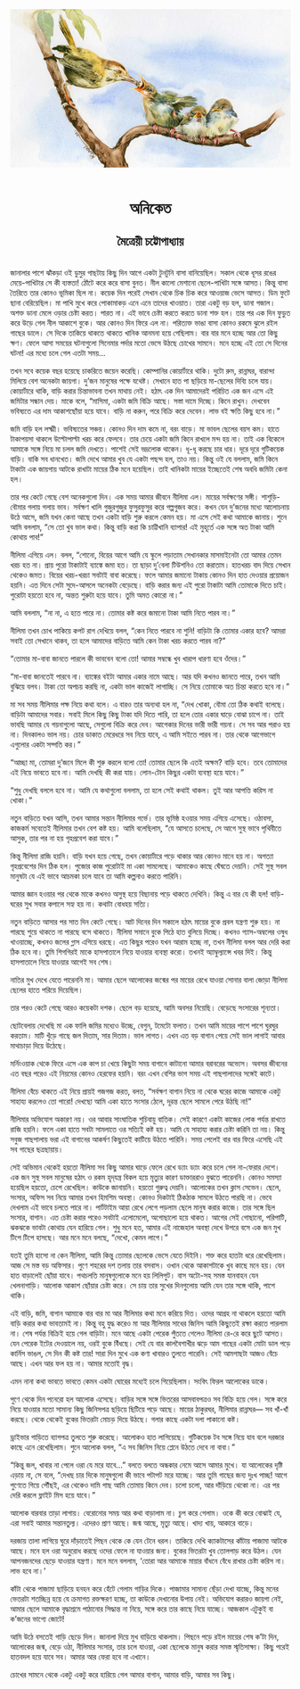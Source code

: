 <div align=center> <img src="../../metadata/images/rabibasariya/অনিকেত-মৈত্রেয়ী-চট্টোপাধ্যায়.jpg" align="center"></div><br><h1 align=center>অনিকেত</h1>
<h2 align=center>মৈত্রেয়ী চট্টোপাধ্যায়</h2><br>জানালার পাশে ঝাঁকড়া ওই ডুমুর গাছটায় কিছু দিন আগে একটা টুনটুনি বাসা বানিয়েছিল। সকাল থেকে ধূসর রঙের মেয়ে-পাখিটার সে কী ব্যস্ততা! ঠোঁটে করে করে বাসা বুনত। নীল কালো মেশানো ছেলে-পাখিটা সঙ্গে আসত। কিন্তু বাসা তৈরিতে তার কোনও ভূমিকা ছিল না। কয়েক দিন পরেই সেখান থেকে চিক চিক করে আওয়াজ ভেসে আসত। ডিম ফুটে ছানা বেরিয়েছিল। মা পাখি মুখে করে পোকামাকড় এনে এনে তাদের খাওয়াত। তারা একটু বড় হল, ডানা গজাল। অশক্ত ডানা মেলে ওড়ার চেষ্টা করত। পারত না। এই ভাবে চেষ্টা করতে করতে ডানা শক্ত হল। তার পর এক দিন ফুড়ুত করে উড়ে গেল নীল আকাশে বুকে। আর কোনও দিন ফিরে এল না। পরিত্যক্ত ভাঙা বাসা কোনও রকমে ঝুলে রইল গাছের ডালে। সে দিকে তাকিয়ে থাকতে থাকতে খানিক আনমনা হয়ে গেছিলাম। বার বার মনে হচ্ছে আর তো কিছু ক্ষণ। ফেলে আসা সময়ের ঘটনাগুলো সিনেমার পর্দার মতো ভেসে উঠছে চোখের সামনে। মনে হচ্ছে এই তো সে দিনের ঘটনা! এর মধ্যে চলে গেল এতটা সময়...

তখন সবে কয়েক বছর হয়েছে চাকরিতে জয়েন করেছি। কোম্পানির কোয়ার্টারে থাকি। দুটো রুম, রান্নাঘর, বারান্দা মিলিয়ে বেশ অনেকটা জায়গা। দু’জন মানুষের পক্ষে যথেষ্ট। সেখানে হাত পা ছড়িয়ে মা-ছেলের দিব্যি চলে যায়। কোয়ার্টারে থাকি, বাড়ি করার চিন্তাভাবনা তখন মাথায় নেই। হঠাৎ এক দিন আমাদেরই পরিচিত এক জন এসে এই জমিটার সন্ধান দেয়। মাকে বলে, “মাসিমা, একটা জমি বিক্রি আছে। সস্তা দামে দিচ্ছে। কিনে রাখুন। দেখবেন ভবিষ্যতে এর দাম আকাশছোঁয়া হয়ে যাবে। বাড়ি না করুন, পরে বিক্রি করে দেবেন। লাভ বই ক্ষতি কিছু হবে না।”

জমি বাড়ি হল লক্ষ্মী। ভবিষ্যতের সঞ্চয়। কোনও দিন দাম কমে না, বরং বাড়ে। মা ভাবল ছেলের বয়স কম। হাতে টাকাপয়সা থাকলে উল্টোপাল্টা খরচ করে ফেলবে। তার চেয়ে একটা জমি কিনে রাখলে মন্দ হয় না। তাই এক বিকেলে আমাকে সঙ্গে নিয়ে মা চলল জমি দেখতে। পাশেই সেই ভদ্রলোক থাকেন। ধূ-ধূ করছে চার ধার। দূরে দূরে গুটিকয়েক বাড়ি। বাকি সব ধানখেত। জমি দেখে আমার খুব যে একটা পছন্দ হল, তাও নয়। কিন্তু ওই যে বললাম, জমি কিনে টাকাটা এক জায়গায় আটকে রাখাটা মায়ের ঠিক মনে হয়েছিল। তাই খানিকটা মায়ের ইচ্ছেতেই শেষ অবধি জমিটা কেনা হল।

তার পর কেটে গেছে বেশ অনেকগুলো দিন। এক সময় আমার জীবনে নীলিমা এল। মায়ের সর্বক্ষণের সঙ্গী। শাশুড়ি-বৌমার গলায় গলায় ভাব। সর্বক্ষণ খালি গুজুরগুজুর ফুসুরফুসুর করে গল্পগুজব করে। কখন যেন দু’জনের মধ্যে আলোচনায় উঠে আসে, জমি যখন কেনা আছে তখন একটা বাড়ি শুরু করলে কেমন হয়। মা এসে সেই কথা আমাকে জানায়। শুনে আমি বললাম, “সে তো খুব ভাল কথা। কিন্তু বাড়ি করা কি চাট্টিখানি ব্যাপার! এই মুহূর্তে এক সঙ্গে অত টাকা আমি কোথায় পাব!”

নীলিমা এগিয়ে এল। বলল, “শোনো, বিয়ের আগে আমি যে স্কুলে পড়াতাম সেখানকার মাসমাইনেটা তো আমার তেমন খরচ হত না। প্রায় পুরো টাকাটাই ব্যাঙ্কে জমা হত। তা ছাড়া দু’বেলা টিউশনিও তো করাতাম। হাতখরচ বাদ দিয়ে সেখান থেকেও জমত। বিয়ের খরচ-খরচা সবটাই বাবা করেছে। ফলে আমার জমানো টাকায় কোনও দিন হাত দেওয়ার প্রয়োজন হয়নি। এত দিনে সেটা সুদে-আসলে অনেকটা বেড়েছে। বাড়ি করার জন্য এই পুরো টাকাটা আমি তোমাকে দিতে চাই। পুরোটা হয়তো হবে না, অন্তত শুরুটা হয়ে যাবে। তুমি অমত কোরো না।”

আমি বললাম, “না না, এ হতে পারে না। তোমার কষ্ট করে জমানো টাকা আমি নিতে পারব না।”

নীলিমা তখন চোখ পাকিয়ে কপট রাগ দেখিয়ে বলল, “কেন নিতে পারবে না শুনি! বাড়িটা কি তোমার একার হবে? আমরা সবাই তো সেখানে থাকব, তা হলে আমাদের বাড়িতে আমি কেন টাকা খরচ করতে পারব না?”

“তোমার মা-বাবা জানতে পারলে কী ভাববেন বলো তো! আমার সম্বন্ধে খুব খারাপ ধারণা হবে ওঁদের।”

“মা-বাবা জানতেই পারবে না। ব্যাঙ্কের বইটা আমার একার নামে আছে। আর যদি কখনও জানতে পারে, তখন আমি বুঝিয়ে বলব। টাকা তো অপচয় করছি না, একটা ভাল কাজেই লাগাচ্ছি। সে নিয়ে তোমাকে অত চিন্তা করতে হবে না।”

মা সব সময় নীলিমার পক্ষ নিয়ে কথা বলে। এ বারও তার অন্যথা হল না, “দেখ খোকা, বৌমা তো ঠিক কথাই বলেছে। বাড়িটা আমাদের সবার। সবাই মিলে কিছু কিছু টাকা যদি দিতে পারি, তা হলে তোর একার ঘাড়ে বোঝা চাপে না। তাই ভাবছি আমার যে গয়নাগুলো আছে, সেগুলো বিক্রি করে দেব। আগেকার দিনের ভারী ভারী গয়না। সে সব আর পরাও হয় না। দিনকালও ভাল নয়। চোর ডাকাত মেরেধরে সব নিয়ে যাবে, এ আমি সইতে পারব না। তার থেকে আগেভাগে এগুলোর একটা সদ্গতি কর।”

“আচ্ছা মা, তোমরা দু’জনে মিলে কী শুরু করলে বলো তো! তোমার ছেলে কি এতই অক্ষম? বাড়ি হবে। তবে তোমাদের এই নিয়ে ভাবতে হবে না। আমি দেখছি কী করা যায়। লোন-টোন কিছুর একটা ব্যবস্থা হয়ে যাবে।”

“শুধু দেখছি বললে হবে না। আমি যে কথাগুলো বললাম, তা হলে সেই কথাই থাকল। তুই আর আপত্তি করিস না খোকা।”

নতুন বাড়িতে যখন আসি, তখন আমার সন্তান নীলিমার গর্ভে। তার ভূমিষ্ঠ হওয়ার সময় এগিয়ে এসেছে। ওঠাবসা, কাজকর্ম সবেতেই নীলিমার তখন বেশ কষ্ট হয়। আমি বলেছিলাম, “যে আসতে চলেছে, সে আগে সুস্থ ভাবে পৃথিবীতে আসুক, তার পর না হয় গৃহপ্রবেশ করা যাবে।”

কিন্তু নীলিমা রাজি হয়নি। বাড়ি যখন হয়ে গেছে, তখন কোয়ার্টারে পড়ে থাকার আর কোনও মানে হয় না। অগত্যা গৃহপ্রবেশের দিন ঠিক হল। পুজোর কাজ পুরোটাই মা একা সামলেছে। আমাকেও কাছে ঘেঁষতে দেয়নি। সেই সুস্থ সবল মানুষটা যে এই ভাবে আচমকা চলে যাবে তা আমি কল্পনাও করতে পারিনি।

আমার জ্ঞান হওয়ার পর থেকে মাকে কখনও অসুস্থ হয়ে বিছানায় পড়ে থাকতে দেখিনি। কিন্তু এ বার যে কী হল! বাড়ি-ঘরের সুখ সবার কপালে সহ্য হয় না। কথাটা বোধহয় সত্যি।

নতুন বাড়িতে আসার পর সাত দিন কেটে গেছে। আট দিনের দিন সকালে হঠাৎ মায়ের বুকে প্রবল যন্ত্রণা শুরু হয়। না পারছে শুয়ে থাকতে না পারছে বসে থাকতে। নীলিমা সমানে বুকে পিঠে হাত বুলিয়ে দিচ্ছে। কখনও গ্যাস-অম্বলের ওষুধ খাওয়াচ্ছে, কখনও জলের গ্লাস এগিয়ে ধরছে। এত কিছুর পরেও যখন আরাম হচ্ছে না, তখন নীলিমা বলল আর দেরি করা ঠিক হবে না। তুমি শিগগিরই মাকে হাসপাতালে নিয়ে যাওয়ার ব্যবস্থা করো। তখনই অ্যাম্বুল্যান্সে খবর দিই। কিন্তু হাসপাতালে নিয়ে যাওয়ার আগেই সব শেষ।

নাতির মুখ দেখে যেতে পারেননি মা। আমার ছেলে আলোকের জন্মের পর মায়ের রেখে যাওয়া সোনার বালা জোড়া নীলিমা ছেলের হাতে পরিয়ে দিয়েছিল।

তার পরও কেটে গেছে আরও কয়েকটা দশক। ছেলে বড় হয়েছে, আমি অবসর নিয়েছি। বেড়েছে সংসারের শূন্যতা।

 

ছোটবেলায় দেখেছি মা এক ফালি জমির মধ্যেও উচ্ছে, বেগুন, টমেটো ফলাত। তখন আমি মায়ের পাশে পাশে ঘুরঘুর করতাম। মাটি খুঁড়ে গাছে জল দিতাম, সার দিতাম। ভাল লাগত। এখন এত বড় বাগান পেয়ে সেই ভাল লাগাই আবার মাথাচাড়া দিয়ে উঠেছে।

মর্নিংওয়াক থেকে ফিরে এসে এক কাপ চা খেয়ে কিছুটা সময় বাগানে কাটানো আমার বরাবরের অভ্যেস। অবসর জীবনের এত বছর পরেও এই নিয়মের কোনও হেরফের হয়নি। বরং এখন বেশির ভাগ সময় এই গাছপালাদের সঙ্গেই কাটে।

নীলিমা বেঁচে থাকতে এই নিয়ে প্রায়ই গজগজ করত, বলত, “সর্বক্ষণ বাগান নিয়ে না থেকে ঘরের কাজে আমাকে একটু সাহায্য করলেও তো পারো! দেখছো আমি একা হাতে সংসার ঠেলে, দূরন্ত ছেলে সামলে পেরে উঠছি না!”

নীলিমার অভিযোগ অকারণ নয়। ওর আবার সাংঘাতিক শুচিবায়ু বাতিক। সেই কারণে একটা কাজের লোক পর্যন্ত রাখতে রাজি হয়নি। ফলে একা হাতে সবটা সামলাতে ওর সত্যিই কষ্ট হয়। আমি যে সাহায্য করার চেষ্টা করিনি তা নয়। কিন্তু সবুজ গাছপালায় ভরা এই বাগানের আকর্ষণ কিছুতেই কাটিয়ে উঠতে পারিনি। সময় পেলেই বার বার ফিরে এসেছি এই সব গাছের ছত্রছায়ায়।

সেই অভিমান থেকেই হয়তো নীলিমা সব কিছু আমার ঘাড়ে ফেলে রেখে ড্যাং ড্যাং করে চলে গেল না-ফেরার দেশে। এক জন সুস্থ সবল মানুষের হঠাৎ ও রকম হৃদ্‌যন্ত্র বিকল হয়ে মৃত্যুর কারণ ডাক্তাররাও বুঝতে পারেননি। কোনও সমস্যা হয়েছিল হয়তো, চেপে রেখেছিল। কাউকে জানায়নি। হয়তো গুরুত্ব দেয়নি। আলোকের তখন ক্লাস সেভেন। ছেলে, সংসার, অফিস সব নিয়ে আমার তখন হিমশিম অবস্থা। কোনও দিকটাই ঠিকঠাক সামলে উঠতে পারছি না। ভেবে দেখলাম এই ভাবে চলতে পারে না। পার্টটাইম আয়া রেখে লেগে পড়লাম ছেলে মানুষ করার কাজে। তার সঙ্গে ছিল সংসার, বাগান। এত চেষ্টা করার পরেও সবটাই এলোমেলো, অগোছালো হয়ে থাকত। আগের সেই গোছানো, পরিপাটি, ঝকঝকে ভাবটা কোথায় যেন হারিয়ে গেল। শুধু মনে হত, আমার এই নাজেহাল অবস্থা দেখে উপরে বসে এক জন মুখ টিপে টিপে হাসছে। আর মনে মনে বলছে, “দেখো, কেমন লাগে।”

যতই তুমি হাসো না কেন নীলিমা, আমি কিন্তু তোমার ছেলেকে ভেসে যেতে দিইনি। শক্ত করে হাতটা ধরে রেখেছিলাম। আজ সে মস্ত বড় অফিসার। পুণে শহরের দশ তলায় তার বসবাস। ওখান থেকে আকাশটাকে খুব কাছে মনে হয়। যেন হাত বাড়ালেই ছোঁয়া যাবে। পথচলতি মানুষগুলোকে মনে হয় লিলিপুট। বাস অটো-সহ সমস্ত যানবাহন যেন খেলনাগাড়ি। আলোক আকাশ ছোঁয়ার চেষ্টা করে। সে চায় তার সুখের দিনগুলোয় আমি যেন তার সঙ্গে থাকি, পাশে থাকি।

এই বাড়ি, জমি, বাগান আমাকে বার বার মা আর নীলিমার কথা মনে করিয়ে দিত। ওদের আগ্রহ না থাকলে হয়তো আমি বাড়ি করার কথা ভাবতামই না। কিন্তু বহু যুদ্ধ করেও মা আর নীলিমার সাধের জিনিস আমি কিছুতেই রক্ষা করতে পারলাম না। শেষ পর্যন্ত বিক্রিই হয়ে গেল বাড়িটা। মনে আছে একটা পেরেক পুঁততে গেলেও নীলিমা রে-রে করে ছুটে আসত। যেন পেরেক ইটের দেওয়ালে নয়, ওরই বুকে বিঁধছে। সেই যে বার কালবৈশাখীর ঝড়ে আম গাছের একটা মোটা ডাল পড়ে কার্নিস ভাঙল, সে দিন কী কষ্ট তার! সারা দিন মুখে এক কণা খাবারও তুলতে পারেনি। সেই আমগাছটা আজও বেঁচে আছে। এখন আর ফল হয় না। আমার মতোই বৃদ্ধ।

এমন নানা কথা ভাবতে ভাবতে কেমন একটা ঘোরের মধ্যেই চলে গিয়েছিলাম। সংবিৎ ফিরল আলোকের ডাকে।

পুণে থেকে দিন পনেরো হল আলোক এসেছে। বাড়ির সঙ্গে সঙ্গে ভিতরের আসবাবপত্রও সব বিক্রি হয়ে গেল। সঙ্গে করে নিয়ে যাওয়ার মতো সামান্য কিছু জিনিসপত্র ছড়িয়ে ছিটিয়ে পড়ে আছে। মায়ের ঠাকুরঘর, নীলিমার রান্নাঘর— সব খাঁ-খাঁ করছে। থেকে থেকেই বুকের ভিতরটা মোচড় দিয়ে উঠছে। গলার কাছে একটা দলা পাকানো কষ্ট।

ড্রাইভার গাড়িতে ব্যাগপত্র তুলতে শুরু করেছে। আলোকও হাত লাগিয়েছে। গুটিকয়েক টব সঙ্গে নিয়ে যাব বলে দরজার কাছে এনে রেখেছিলাম। শুনে আলোক বলল, “এ সব জিনিস নিয়ে প্লেনে উঠতে দেবে না বাবা।”

“কিন্তু জল, খাবার না পেলে ওরা যে মরে যাবে...” বলতে বলতে অন্ধকার নেমে আসে আমার মুখে। যা আলোকের দৃষ্টি এড়ায় না, সে বলে, “দেখছ চার দিকে মানুষগুলো কী ভাবে পটাপট মরে যাচ্ছে। আর তুমি গাছের জন্য দুঃখ পাচ্ছ! আগে পুণেতে গিয়ে পৌঁছই, এর থেকেও দামি গাছ আমি তোমায় কিনে দেব। চলো চলো, আর দাঁড়িয়ে থেকো না। এর পর দেরি করলে ফ্লাইট মিস হয়ে যাবে।”

আলোক বারবার তাড়া লাগায়। বেরোনোর সময় আর কথা বাড়ালাম না। চুপ করে গেলাম। ওকে কী করে বোঝাই যে, এরা সবাই আমার সন্তানতুল্য। এদেরও প্রাণ আছে। জন্ম আছে, মৃত্যু আছে। খাদ্য খায়, আকারে বাড়ে।

দরজায় তালা লাগিয়ে ঘুরে দাঁড়াতেই পিছন থেকে কে যেন টেনে ধরল। তাকিয়ে দেখি ক্যাকটাসের কাঁটায় পাজামা আটকে আছে। মনে হল ওরা অনুরোধ করছে ওদের ফেলে না যাওয়ার জন্য। বুকের ভিতরটা খুব তোলপাড় করে উঠল। যেন আপনজনদের ছেড়ে যাওয়ার যন্ত্রণা। মনে মনে বললাম, ‘তোরা আর আমাকে মায়ার বাঁধনে বেঁধে রাখার চেষ্টা করিস না। লাভ হবে না।’

কাঁটা থেকে পাজামা ছাড়িয়ে হনহন করে হেঁটে গেলাম গাড়ির দিকে। পাজামার সামান্য ছেঁড়া দেখা যাচ্ছে, কিন্তু মনের ভেতরটা শতচ্ছিন্ন হয়ে যে ক্রমাগত রক্তক্ষরণ হচ্ছে, তা কাউকে দেখানোর উপায় নেই। অভিযোগ করারও জায়গা নেই, আমার ছেলে আমাকে বৃদ্ধাশ্রমে পাঠানোর সিদ্ধান্ত না নিয়ে, সঙ্গে করে তার কাছে নিয়ে যাচ্ছে। আজকাল এটুকুই বা ক’জনের ভাগ্যে জোটে!

আমি উঠে বসতেই গাড়ি ছেড়ে দিল। জানালা দিয়ে মুখ বাড়িয়ে থাকলাম। পিছনে পড়ে রইল মায়ের শেষ ক’টা দিন, আলোকের জন্ম, বেড়ে ওঠা, নীলিমার সংসার, তার চলে যাওয়া, একা ছেলেকে মানুষ করার সমস্ত স্মৃতিসাক্ষ্য। কিছু পরেই হাতবদল হয়ে যাবে সব। আমার আর ফেরা হবে না এখানে। 

চোখের সামনে থেকে একটু একটু করে হারিয়ে গেল আমার বাগান, আমার বাড়ি, আমার সব কিছু।
